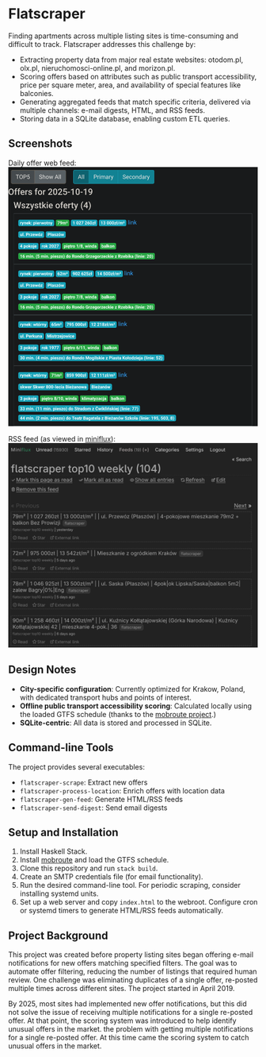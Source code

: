 # Flatscraper

Finding apartments across multiple listing sites is time-consuming and difficult
to track. Flatscraper addresses this challenge by:

- Extracting property data from major real estate websites: otodom.pl, olx.pl,
  nieruchomosci-online.pl, and morizon.pl.
- Scoring offers based on attributes such as public transport accessibility,
  price per square meter, area, and availability of special features like balconies.
- Generating aggregated feeds that match specific criteria, delivered via
  multiple channels: e-mail digests, HTML, and RSS feeds.
- Storing data in a SQLite database, enabling custom ETL queries.

## Screenshots
Daily offer web feed:
![Screenshot of an offer web feed](assets/screenshot-webfeed.png)

RSS feed (as viewed in [miniflux](https://github.com/miniflux/v2)):
![Screenshot of RSS feed in miniflux](assets/screenshot-rss-miniflux.png)

## Design Notes

- **City-specific configuration**: Currently optimized for Krakow, Poland, with
  dedicated transport hubs and points of interest.
- **Offline public transport accessibility scoring**: Calculated
  locally using the loaded GTFS schedule (thanks to the [mobroute project](https://sr.ht/~mil/mobroute/).)
- **SQLite-centric**: All data is stored and processed in SQLite.

## Command-line Tools

The project provides several executables:

- `flatscraper-scrape`: Extract new offers
- `flatscraper-process-location`: Enrich offers with location data
- `flatscraper-gen-feed`: Generate HTML/RSS feeds
- `flatscraper-send-digest`: Send email digests

## Setup and Installation

1. Install Haskell Stack.
2. Install [mobroute](https://sr.ht/~mil/mobroute/) and load the GTFS schedule.
3. Clone this repository and run `stack build`.
4. Create an SMTP credentials file (for email functionality).
5. Run the desired command-line tool. For periodic scraping, consider installing systemd units.
6. Set up a web server and copy `index.html` to the webroot. Configure cron or systemd
   timers to generate HTML/RSS feeds automatically.

## Project Background
This project was created before property listing sites began offering e-mail
notifications for new offers matching specified filters. The goal was to
automate offer filtering, reducing the number of listings that required
human review. One challenge was eliminating duplicates of a single offer,
re-posted multiple times across different sites. The project started in April 2019.

By 2025, most sites had implemented new offer notifications, but this did not solve
the issue of receiving multiple notifications for a single re-posted offer.
At that point, the scoring system was introduced to help identify unusual offers
in the market.
the problem with getting multiple notifications for a single re-posted offer.
At this time came the scoring system to catch unusual offers in the market.

